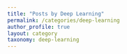 ```yaml
---
title: "Posts by Deep Learning"
permalink: /categories/deep-learning
author_profile: true
layout: category
taxonomy: deep-learning
---
```

